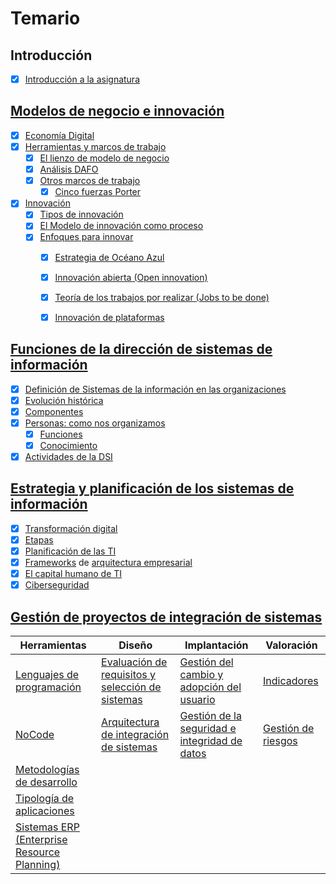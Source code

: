 # Temario

## Introducción

- [x] [Introducción a la asignatura](00-introduccion/README.md)

## [Modelos de negocio e innovación](01-modelosNegocioInnovacion/README.md)

- [x] [Economía Digital](/temario/01-modelosNegocioInnovacion/economiaDigital.md)
- [x] [Herramientas y marcos de trabajo](/temario/01-modelosNegocioInnovacion/marcosDeTrabajo.md)
  - [x] [El lienzo de modelo de negocio](/temario/01-modelosNegocioInnovacion/lienzoModeloNegocio/README.md)
  - [x] [Análisis DAFO](/temario/01-modelosNegocioInnovacion/analisisDAFO/README.md)
  - [x] [Otros marcos de trabajo](/temario/01-modelosNegocioInnovacion/marcosDeTrabajoVademecum.md)
    - [x] [Cinco fuerzas Porter](/temario/01-modelosNegocioInnovacion/fiveForces/README.md)
- [x] [Innovación](/temario/01-modelosNegocioInnovacion/innovacion/README.md)
  - [x] [Tipos de innovación](/temario/01-modelosNegocioInnovacion/innovacion/tipos.md)
  - [x] [El Modelo de innovación como proceso](/temario/01-modelosNegocioInnovacion/innovacion/proceso.md)
  - [x] [Enfoques para innovar](/temario/01-modelosNegocioInnovacion/innovacion/enfoques.md)  
    - [x] [Estrategia de Océano Azul](/temario/01-modelosNegocioInnovacion/innovacion/oceanoAzul.md)
    - [x] [Innovación abierta (Open innovation)](/temario/01-modelosNegocioInnovacion/innovacion/innovacionAbierta.md)
    - [x] [Teoría de los trabajos por realizar (Jobs to be done)](/temario/01-modelosNegocioInnovacion/innovacion/jobsToBeDone.md)
    - [x] [Innovación de plataformas](/temario/01-modelosNegocioInnovacion/innovacion/dePlataformas.md)


## [Funciones de la dirección de sistemas de información](/temario/02-funcionesDSI/README.md)

- [x] [Definición de Sistemas de la información en las organizaciones](/temario/02-funcionesDSI/definicion.md)
- [x] [Evolución histórica](/temario/02-funcionesDSI/evolucion.md)
- [x] [Componentes](/temario/02-funcionesDSI/componentes.md)
- [x] [Personas: como nos organizamos](/temario/02-funcionesDSI/organizacion.md)
  - [x] [Funciones](/temario/02-funcionesDSI/elDirector.md)
  - [x] [Conocimiento](/temario/02-funcionesDSI/conocimiento.md)
- [x] [Actividades de la DSI](/temario/02-funcionesDSI/actividades.md)

## [Estrategia y planificación de los sistemas de información](03-estrategia/README.md)

- [x] [Transformación digital](03-estrategia/transformacionDigital.md)
- [x] [Etapas](03-estrategia/etapas.md)
- [x] [Planificación de las TI](03-estrategia/planificacion.md)
- [x] [Frameworks](03-estrategia/frameworks.md) de [arquitectura empresarial](03-estrategia/frameworksArquitecturaEmpresarial.md)
- [x] [El capital humano de TI](03-estrategia/gestionCapitalHumano.md)
- [x] [Ciberseguridad](03-estrategia/ciberseguridad.md)

## [Gestión de proyectos de integración de sistemas](04-gestionPY/README.md)

|Herramientas|Diseño|Implantación|Valoración|
|-|-|-|-|
|[Lenguajes de programación](lenguajesProgramacion.md)|[Evaluación de requisitos y selección de sistemas](requisitos.md)|[Gestión del cambio y adopción del usuario](gestionDelCambio.md)|[Indicadores](indicadores.md)|
|[NoCode](noCode.md)|[Arquitectura de integración de sistemas](arquitectura.md)|[Gestión de la seguridad e integridad de datos](gestionSeguridad.md)|[Gestión de riesgos](riesgos.md)|
|[Metodologías de desarrollo](metodologiasDesarrollo.md)
|[Tipología de aplicaciones](tipologia.md)
|[Sistemas ERP (Enterprise Resource Planning)](erp.md)

